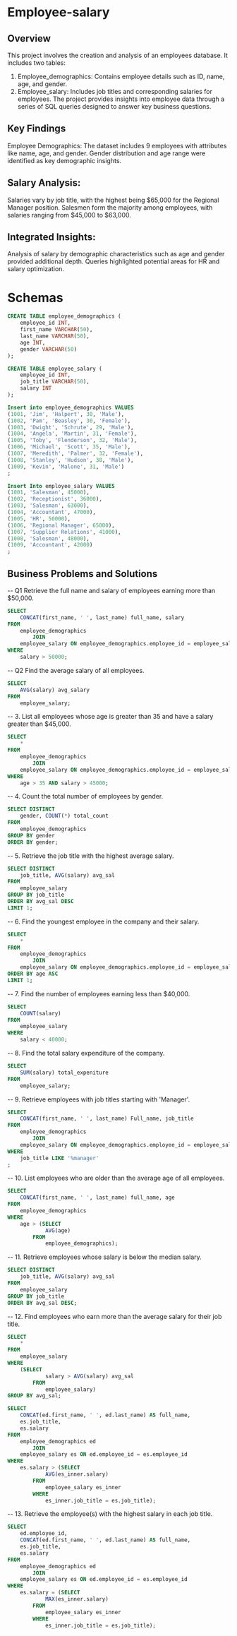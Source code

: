 # Employee-salary
## Overview
This project involves the creation and analysis of an employees database. 
It includes two tables:
1. Employee_demographics: Contains employee details such as ID, name, age, and gender.
2. Employee_salary: Includes job titles and corresponding salaries for employees.
The project provides insights into employee data through a series of SQL queries designed to answer key business questions.

## Key Findings
Employee Demographics:
The dataset includes 9 employees with attributes like name, age, and gender.
Gender distribution and age range were identified as key demographic insights.

## Salary Analysis:
Salaries vary by job title, with the highest being $65,000 for the Regional Manager position.
Salesmen form the majority among employees, with salaries ranging from $45,000 to $63,000.

## Integrated Insights:
Analysis of salary by demographic characteristics such as age and gender provided additional depth.
Queries highlighted potential areas for HR and salary optimization.

# Schemas
```sql create database employees;
CREATE TABLE employee_demographics (
    employee_id INT,
    first_name VARCHAR(50),
    last_name VARCHAR(50),
    age INT,
    gender VARCHAR(50)
); 

CREATE TABLE employee_salary (
    employee_id INT,
    job_title VARCHAR(50),
    salary INT
);

Insert into employee_demographics VALUES
(1001, 'Jim', 'Halpert', 30, 'Male'),
(1002, 'Pam', 'Beasley', 30, 'Female'),
(1003, 'Dwight', 'Schrute', 29, 'Male'),
(1004, 'Angela', 'Martin', 31, 'Female'),
(1005, 'Toby', 'Flenderson', 32, 'Male'),
(1006, 'Michael', 'Scott', 35, 'Male'),
(1007, 'Meredith', 'Palmer', 32, 'Female'),
(1008, 'Stanley', 'Hudson', 38, 'Male'),
(1009, 'Kevin', 'Malone', 31, 'Male')
;

Insert Into employee_salary VALUES
(1001, 'Salesman', 45000),
(1002, 'Receptionist', 36000),
(1003, 'Salesman', 63000),
(1004, 'Accountant', 47000),
(1005, 'HR', 50000),
(1006, 'Regional Manager', 65000),
(1007, 'Supplier Relations', 41000),
(1008, 'Salesman', 48000),
(1009, 'Accountant', 42000)
;
```

## Business Problems and Solutions
-- Q1 Retrieve the full name and salary of employees earning more than $50,000.
```sql
SELECT 
    CONCAT(first_name, ' ', last_name) full_name, salary
FROM
    employee_demographics
        JOIN
    employee_salary ON employee_demographics.employee_id = employee_salary.employee_id
WHERE
    salary > 50000;
```
-- Q2 Find the average salary of all employees.
```sql
SELECT 
    AVG(salary) avg_salary
FROM
    employee_salary;
```
-- 3. List all employees whose age is greater than 35 and have a salary greater than $45,000.
```sql
SELECT 
    *
FROM
    employee_demographics
        JOIN
    employee_salary ON employee_demographics.employee_id = employee_salary.employee_id
WHERE
    age > 35 AND salary > 45000;
 ```
   
-- 4. Count the total number of employees by gender.
```sql
SELECT DISTINCT
    gender, COUNT(*) total_count
FROM
    employee_demographics
GROUP BY gender
ORDER BY gender;
```

-- 5. Retrieve the job title with the highest average salary.
```sql
SELECT DISTINCT
    job_title, AVG(salary) avg_sal
FROM
    employee_salary
GROUP BY job_title
ORDER BY avg_sal DESC
LIMIT 1;
```

-- 6. Find the youngest employee in the company and their salary.
```sql
SELECT 
    *
FROM
    employee_demographics
        JOIN
    employee_salary ON employee_demographics.employee_id = employee_salary.employee_id
ORDER BY age ASC
LIMIT 1;
```

-- 7. Find the number of employees earning less than $40,000.
```sql
SELECT 
    COUNT(salary)
FROM
    employee_salary
WHERE
    salary < 40000;
```

-- 8. Find the total salary expenditure of the company.
```sql
SELECT 
    SUM(salary) total_expeniture
FROM
    employee_salary;
```
-- 9. Retrieve employees with job titles starting with 'Manager'.
```sql
SELECT 
    CONCAT(first_name, ' ', last_name) Full_name, job_title
FROM
    employee_demographics
        JOIN
    employee_salary ON employee_demographics.employee_id = employee_salary.employee_id
WHERE
    job_title LIKE '%manager'
;
```
-- 10. List employees who are older than the average age of all employees.
```sql
SELECT 
    CONCAT(first_name, ' ', last_name) full_name, age
FROM
    employee_demographics
WHERE
    age > (SELECT 
            AVG(age)
        FROM
            employee_demographics);
```
-- 11. Retrieve employees whose salary is below the median salary.
```sql
SELECT DISTINCT
    job_title, AVG(salary) avg_sal
FROM
    employee_salary
GROUP BY job_title
ORDER BY avg_sal DESC;
```

-- 12. Find employees who earn more than the average salary for their job title.
```sql
SELECT 
    *
FROM
    employee_salary
WHERE
    (SELECT 
            salary > AVG(salary) avg_sal
        FROM
            employee_salary)
GROUP BY avg_sal;

SELECT 
    CONCAT(ed.first_name, ' ', ed.last_name) AS full_name,
    es.job_title,
    es.salary
FROM
    employee_demographics ed
        JOIN
    employee_salary es ON ed.employee_id = es.employee_id
WHERE
    es.salary > (SELECT 
            AVG(es_inner.salary)
        FROM
            employee_salary es_inner
        WHERE
            es_inner.job_title = es.job_title);
```

-- 13. Retrieve the employee(s) with the highest salary in each job title.
```sql
SELECT 
    ed.employee_id,
    CONCAT(ed.first_name, ' ', ed.last_name) AS full_name,
    es.job_title,
    es.salary
FROM
    employee_demographics ed
        JOIN
    employee_salary es ON ed.employee_id = es.employee_id
WHERE
    es.salary = (SELECT 
            MAX(es_inner.salary)
        FROM
            employee_salary es_inner
        WHERE
            es_inner.job_title = es.job_title);
```
